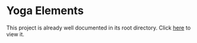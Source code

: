 # Yoga Elements

This project is already well documented in its root directory. Click [here](https://github.com/GhostVaibhav/flexmoney/blob/master/README.md) to view it.
